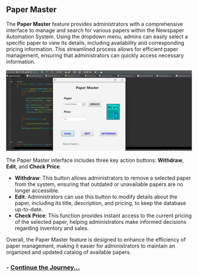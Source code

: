 ## Paper Master

The **Paper Master** feature provides administrators with a comprehensive interface to manage and search for various papers within the Newspaper Automation System. Using the dropdown menu, admins can easily select a specific paper to view its details, including availability and corresponding pricing information. This streamlined process allows for efficient paper management, ensuring that administrators can quickly access necessary information.

<img src="assets/paper-master.png" alt="Paper" width="850"/>

The Paper Master interface includes three key action buttons: **Withdraw**, **Edit**, and **Check Price**. 
- **Withdraw**: This button allows administrators to remove a selected paper from the system, ensuring that outdated or unavailable papers are no longer accessible.
- **Edit**: Administrators can use this button to modify details about the paper, including its title, description, and pricing, to keep the database up-to-date.
- **Check Price**: This function provides instant access to the current pricing of the selected paper, helping administrators make informed decisions regarding inventory and sales.

Overall, the Paper Master feature is designed to enhance the efficiency of paper management, making it easier for administrators to maintain an organized and updated catalog of available papers.

### - [Continue the Journey...](Page3.md)
